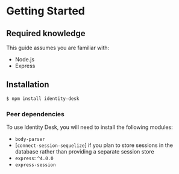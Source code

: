 # Getting Started

## Required knowledge

This guide assumes you are familiar with:
  - Node.js
  - Express

## Installation

```bash
$ npm install identity-desk
```

### Peer dependencies

To use Identity Desk, you will need to install the following modules:

  - `body-parser`
  - [`connect-session-sequelize`] if you plan to store sessions in the database rather than providing a separate session store
  - `express`: `^4.0.0`
  - `express-session`